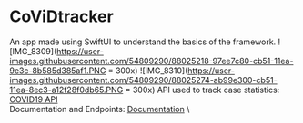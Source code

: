 # CoViDtracker
An app made using SwiftUI to understand the basics of the framework.
![IMG_8309](https://user-images.githubusercontent.com/54809290/88025218-97ee7c80-cb51-11ea-9e3c-8b585d385af1.PNG = 300x)
![IMG_8310](https://user-images.githubusercontent.com/54809290/88025274-ab99e300-cb51-11ea-8ec3-a12f28f0db65.PNG = 300x)
API used to track case statistics: [COVID19 API](https://covid19api.com) \
Documentation and Endpoints: [Documentation](https://documenter.getpostman.com/view/10808728/SzS8rjbc?version=latest) \
